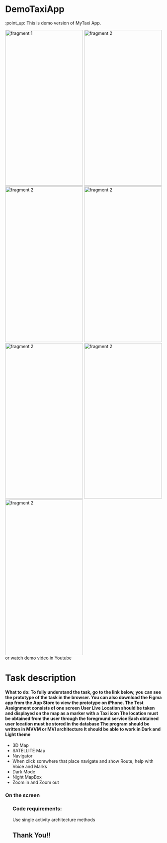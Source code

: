 # DemoTaxiApp
<html>


<body>

<p>
:point_up: This is demo version of MyTaxi App.
</p>
<div style="display:block" >
<img alt="fragment 1" src="https://i.ibb.co/bz13CGy/photo-2023-03-16-21-02-14.jpg" width="250" height="500"/>
<img alt="fragment 2" src="https://i.ibb.co/QfpPzMw/photo-2023-03-16-21-02-17.jpg" width="250" height="500"/>
<img alt="fragment 2" src="https://i.ibb.co/xz3rhpQ/photo-2023-03-16-21-02-20.jpg" width="250" height="500"/>
<img alt="fragment 2" src="https://i.ibb.co/k9kkGrH/photo-2023-03-16-21-02-22.jpg" width="250" height="500"/>
<img alt="fragment 2" src="https://i.ibb.co/V2KfPjx/photo-2023-03-16-21-02-25.jpg" width="250" height="500"/>
<img alt="fragment 2" src="https://i.ibb.co/XxFDcyZ/photo-2023-03-16-21-02-27.jpg" width="250" height="500"/>
<img alt="fragment 2" src="https://i.ibb.co/wpf14LM/photo-2023-03-16-21-02-30.jpg" width="250" height="500"/>
</div>
<a href="https://youtu.be/kwXwgB3pPzI" target="blank">or watch demo video in Youtube</a> 
<h1>
 Task description
</h1>

<h4>
What to do:
To fully understand the task, go to the link below, you can see the prototype of the task in the browser. You can also download the Figma app from the App Store to view the prototype on iPhone.
The Test Assignment consists of one screen
User Live Location should be taken and displayed on the map as a marker with a Taxi icon
The location must be obtained from the user through the foreground service
Each obtained user location must be stored in the database
The program should be written in MVVM or MVI architecture
It should be able to work in Dark and Light theme
 
 </h4>
 
 <ul>
<li>3D Map</li>
<li>SATELLITE Map</li>
<li>Navigator</li>
<li>When click somwhere that place navigate and show Route, help with Voice and Marks</li>
 <li>Dark Mode</li>
 <li>Night MapBox</li>
 <li>Zoom in and Zoom out</li> 
 
</ul>

<h3>
On the screen
</h3>

<ul>
  </ui>
  <h3>Code requirements:</h3>
 <p>Use single activity architecture methods</p>
 
 <h2>
 Thank You!!
 </h2>
</body>

</html>
